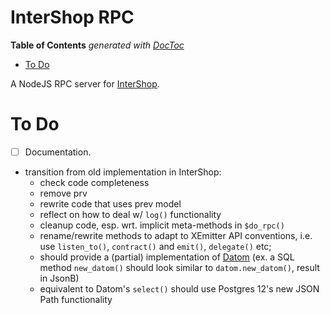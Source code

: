 # InterShop RPC

<!-- START doctoc generated TOC please keep comment here to allow auto update -->
<!-- DON'T EDIT THIS SECTION, INSTEAD RE-RUN doctoc TO UPDATE -->
**Table of Contents**  *generated with [DocToc](https://github.com/thlorenz/doctoc)*

- [To Do](#to-do)

<!-- END doctoc generated TOC please keep comment here to allow auto update -->

A NodeJS RPC server for [InterShop](https://github.com/loveencounterflow/intershop).

# To Do

* [ ] Documentation.
* transition from old implementation in InterShop:
	* check code completeness
	* remove prv
	* rewrite code that uses prev model
	* reflect on how to deal w/ `log()` functionality
	* cleanup code, esp. wrt. implicit meta-methods in `$do_rpc()`
	* rename/rewrite methods to adapt to XEmitter API conventions, i.e. use `listen_to()`, `contract()` and
		`emit()`, `delegate()` etc;
	* should provide a (partial) implementation of [Datom](https://github.com/loveencounterflow/datom)
		(ex. a SQL method `new_datom()` should look similar to `datom.new_datom()`, result in JsonB)
	* equivalent to Datom's `select()` should use Postgres 12's new JSON Path functionality

